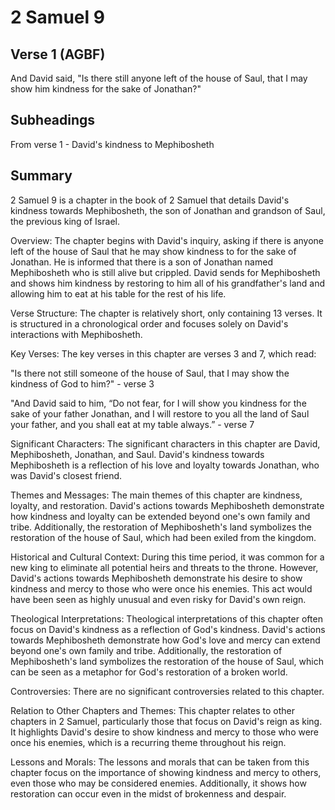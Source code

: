 # 2 Samuel 9

## Verse 1 (AGBF)

And David said, "Is there still anyone left of the house of Saul, that I may show him kindness for the sake of Jonathan?"

## Subheadings

From verse 1 - David's kindness to Mephibosheth

## Summary

2 Samuel 9 is a chapter in the book of 2 Samuel that details David's kindness towards Mephibosheth, the son of Jonathan and grandson of Saul, the previous king of Israel.

Overview:
The chapter begins with David's inquiry, asking if there is anyone left of the house of Saul that he may show kindness to for the sake of Jonathan. He is informed that there is a son of Jonathan named Mephibosheth who is still alive but crippled. David sends for Mephibosheth and shows him kindness by restoring to him all of his grandfather's land and allowing him to eat at his table for the rest of his life.

Verse Structure:
The chapter is relatively short, only containing 13 verses. It is structured in a chronological order and focuses solely on David's interactions with Mephibosheth.

Key Verses:
The key verses in this chapter are verses 3 and 7, which read:

"Is there not still someone of the house of Saul, that I may show the kindness of God to him?" - verse 3

"And David said to him, “Do not fear, for I will show you kindness for the sake of your father Jonathan, and I will restore to you all the land of Saul your father, and you shall eat at my table always.” - verse 7

Significant Characters:
The significant characters in this chapter are David, Mephibosheth, Jonathan, and Saul. David's kindness towards Mephibosheth is a reflection of his love and loyalty towards Jonathan, who was David's closest friend.

Themes and Messages:
The main themes of this chapter are kindness, loyalty, and restoration. David's actions towards Mephibosheth demonstrate how kindness and loyalty can be extended beyond one's own family and tribe. Additionally, the restoration of Mephibosheth's land symbolizes the restoration of the house of Saul, which had been exiled from the kingdom.

Historical and Cultural Context:
During this time period, it was common for a new king to eliminate all potential heirs and threats to the throne. However, David's actions towards Mephibosheth demonstrate his desire to show kindness and mercy to those who were once his enemies. This act would have been seen as highly unusual and even risky for David's own reign.

Theological Interpretations:
Theological interpretations of this chapter often focus on David's kindness as a reflection of God's kindness. David's actions towards Mephibosheth demonstrate how God's love and mercy can extend beyond one's own family and tribe. Additionally, the restoration of Mephibosheth's land symbolizes the restoration of the house of Saul, which can be seen as a metaphor for God's restoration of a broken world.

Controversies:
There are no significant controversies related to this chapter.

Relation to Other Chapters and Themes:
This chapter relates to other chapters in 2 Samuel, particularly those that focus on David's reign as king. It highlights David's desire to show kindness and mercy to those who were once his enemies, which is a recurring theme throughout his reign.

Lessons and Morals:
The lessons and morals that can be taken from this chapter focus on the importance of showing kindness and mercy to others, even those who may be considered enemies. Additionally, it shows how restoration can occur even in the midst of brokenness and despair.